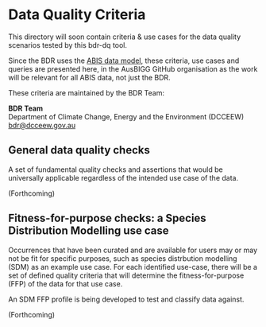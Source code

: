 # Data Quality Criteria

This directory will soon contain criteria & use cases for the data quality scenarios tested by this bdr-dq tool. 

Since the BDR uses the [ABIS data model](https://linked.data.gov.au/def/abis), these criteria, use cases and queries are presented here, in the AusBIGG GitHub organisation as the work will be relevant for all ABIS data, not just the BDR.

These criteria are maintained by the BDR Team:

**BDR Team**  
Department of Climate Change, Energy and the Environment (DCCEEW)  
<bdr@dcceew.gov.au>  

## General data quality checks
A set of fundamental quality checks and assertions that would be universally applicable regardless of the intended use case of the data.   

(Forthcoming)

## Fitness-for-purpose checks: a Species Distribution Modelling use case
Occurrences that have been curated and are available for users may or may not be fit for specific purposes, such as species distrbution modelling (SDM) as an example use case. For each identified use-case, there will be a set of defined quality criteria that will determine the fitness-for-purpose (FFP) of the data for that use case. 

An SDM FFP profile is being developed to test and classify data against.  

(Forthcoming)
